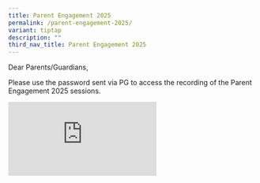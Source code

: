 ```yaml
---
title: Parent Engagement 2025
permalink: /parent-engagement-2025/
variant: tiptap
description: ""
third_nav_title: Parent Engagement 2025
---
```

<p>Dear Parents/Guardians,</p>
<p>Please use the password sent via PG to access the recording of the Parent
Engagement 2025 sessions.</p>
<p></p>
<div class="iframe-wrapper">
<iframe allowfullscreen="true" frameborder="0" src="https://player.vimeo.com/video/1053278081?badge=0&amp;amp;autopause=0&amp;amp;player_id=0&amp;amp;app_id=58479"></iframe>
</div>
<p></p>